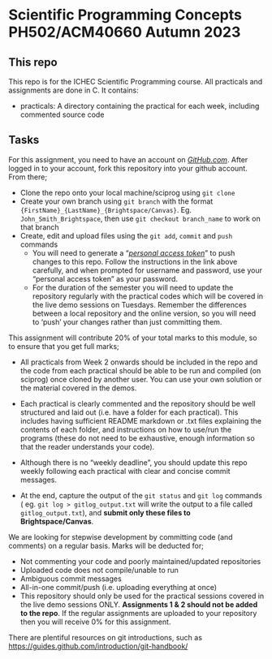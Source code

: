 # Scientific Programming Concepts PH502/ACM40660 Autumn 2023

## This repo
This repo is for the ICHEC Scientific Programming course. All practicals and assignments are done in C. It contains:
- practicals: A directory containing the practical for each week, including commented source code

## Tasks
For this assignment, you need to have an account on *[GitHub.com](https://github.com)*. After logged in to your account, fork this repository into your github account. From there; 

- Clone the repo onto your local machine/sciprog using `git clone`
- Create your own branch using `git branch` with the format `{FirstName}_{LastName}_{Brightspace/Canvas}`. Eg. `John_Smith_Brightspace`, then use `git checkout branch_name` to work on that branch
- Create, edit and upload files using the `git add`, `commit` and `push` commands
    - You will need to generate a “*[personal access token](https://docs.github.com/en/authentication/keeping-your-account-and-data-secure/creating-a-personal-access-token)*” to push changes to this repo. Follow the instructions in the link above carefully, and when prompted for username and password, use your “personal access token” as your password.
    - For the duration of the semester you will need to update the repository regularly with the practical codes which will be covered in the live demo sessions on Tuesdays. Remember the differences between a local repository and the online version, so you will need to ‘push’ your changes rather than just committing them.
    
This assignment will contribute 20% of your total marks to this module, so to ensure that you get full marks;

- All practicals from Week 2 onwards should be included in the repo and the code from each practical should be able to be run and compiled (on sciprog) once cloned by another user. You can use your own solution or the material covered in the demos.

- Each practical is clearly commented and the repository should be well structured and laid out (i.e. have a folder for each practical). This includes having sufficient README markdown or .txt files explaining the contents of each folder, and instructions on how to use/run the programs (these do not need to be exhaustive, enough information so that the reader understands your code).

- Although there is no “weekly deadline”, you should update this repo weekly following each practical with clear and concise commit messages.

- At the end, capture the output of the `git status` and `git log` commands ( eg. `git log > gitlog_output.txt` will write the output to a file called `gitlog_output.txt`), and **submit only these files to Brightspace/Canvas**. 

We are looking for stepwise development by committing code (and comments) on a regular basis. Marks will be deducted for;
- Not commenting your code and poorly maintained/updated repositories
- Uploaded code does not compile/unable to run
- Ambiguous commit messages
- All-in-one commit/push (i.e. uploading everything at once)
- This repository should only be used for the practical sessions covered in the live demo sessions ONLY. **Assignments 1 & 2 should not be added to the repo**. If the regular assignments are uploaded to your repository then you will receive 0% for this assignment.

There are plentiful resources on git introductions, such as https://guides.github.com/introduction/git-handbook/ 
